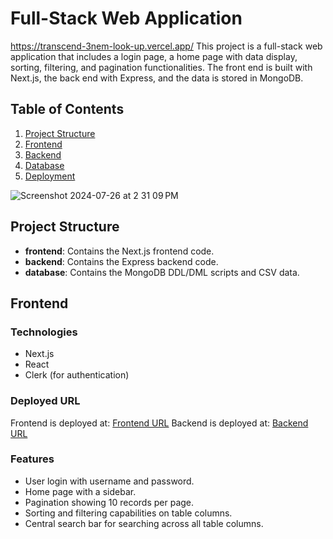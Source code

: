 # Full-Stack Web Application
https://transcend-3nem-look-up.vercel.app/
This project is a full-stack web application that includes a login page, a home page with data display, sorting, filtering, and pagination functionalities. The front end is built with Next.js, the back end with Express, and the data is stored in MongoDB.

## Table of Contents

1. [Project Structure](#project-structure)
2. [Frontend](#frontend)
3. [Backend](#backend)
4. [Database](#database)
5. [Deployment](#deployment)
   
![Screenshot 2024-07-26 at 2 31 09 PM](https://github.com/user-attachments/assets/89674eec-c368-4ebc-8024-de0fa5f706e4)

## Project Structure

- **frontend**: Contains the Next.js frontend code.
- **backend**: Contains the Express backend code.
- **database**: Contains the MongoDB DDL/DML scripts and CSV data.

## Frontend

### Technologies

- Next.js
- React
- Clerk (for authentication)

### Deployed URL

Frontend is deployed at: [Frontend URL](https://transcend-3nem-look-up.vercel.app/)
Backend is deployed at:  [Backend URL](https://transcend-sigma.vercel.app/)

### Features

- User login with username and password.
- Home page with a sidebar.
- Pagination showing 10 records per page.
- Sorting and filtering capabilities on table columns.
- Central search bar for searching across all table columns.
